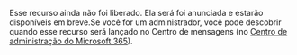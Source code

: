 Esse recurso ainda não foi liberado. Ela será foi anunciada e estarão disponíveis em breve.Se você for um administrador, você pode descobrir quando esse recurso será lançado no Centro de mensagens (no [Centro de administração do Microsoft 365](https://portal.office.com/adminportal/home)).